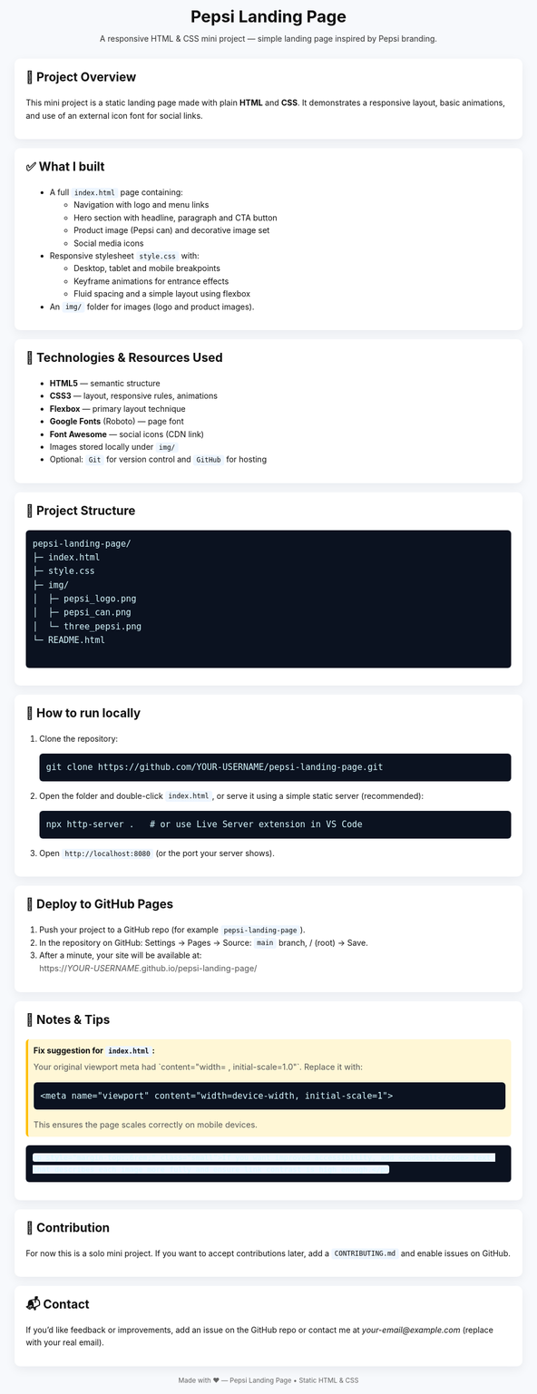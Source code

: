 <!DOCTYPE html>
<html lang="en">
<head>
  <meta charset="utf-8" />
  <meta name="viewport" content="width=device-width, initial-scale=1" />
  <title>Pepsi Landing Page — README</title>
  <style>
    body {
      font-family: -apple-system, BlinkMacSystemFont, "Segoe UI", Roboto, "Helvetica Neue", Arial;
      line-height: 1.6;
      color: #111;
      background: #f7f9fc;
      padding: 2rem;
      max-width: 900px;
      margin: auto;
    }
    header { text-align: center; margin-bottom: 1.5rem; }
    h1 { margin: 0; font-size: 1.8rem; }
    p.lead { color: #333; margin-top: .3rem; }
    section { background: white; padding: 1rem 1.25rem; border-radius: 10px; box-shadow: 0 6px 18px rgba(16,24,40,.06); margin-bottom: 1rem; }
    h2 { margin-top: 0; }
    pre { background: #0b1220; color: #d6f8ff; padding: .75rem; border-radius: 6px; overflow:auto; font-size: .95rem; }
    ul { margin-left: 1.15rem; }
    code { background: #eef6ff; padding: .15rem .35rem; border-radius: 4px; }
    .small { font-size: .9rem; color: #555; }
    .note { background: #fff7d6; padding: .6rem; border-left: 4px solid #ffbf00; border-radius:6px; margin-top:.5rem; }
    footer { text-align:center; color:#666; margin-top:1rem; }
    a { color: #0b66ff; text-decoration: none; }
  </style>
</head>
<body>
  <header>
    <h1>Pepsi Landing Page</h1>
    <p class="lead">A responsive HTML &amp; CSS mini project — simple landing page inspired by Pepsi branding.</p>
  </header>

  <section>
    <h2>📌 Project Overview</h2>
    <p>This mini project is a static landing page made with plain <strong>HTML</strong> and <strong>CSS</strong>. It demonstrates a responsive layout, basic animations, and use of an external icon font for social links.</p>
  </section>

  <section>
    <h2>✅ What I built</h2>
    <ul>
      <li>A full <code>index.html</code> page containing:
        <ul>
          <li>Navigation with logo and menu links</li>
          <li>Hero section with headline, paragraph and CTA button</li>
          <li>Product image (Pepsi can) and decorative image set</li>
          <li>Social media icons</li>
        </ul>
      </li>
      <li>Responsive stylesheet <code>style.css</code> with:
        <ul>
          <li>Desktop, tablet and mobile breakpoints</li>
          <li>Keyframe animations for entrance effects</li>
          <li>Fluid spacing and a simple layout using flexbox</li>
        </ul>
      </li>
      <li>An <code>img/</code> folder for images (logo and product images).</li>
    </ul>
  </section>

  <section>
    <h2>🧰 Technologies & Resources Used</h2>
    <ul>
      <li><strong>HTML5</strong> — semantic structure</li>
      <li><strong>CSS3</strong> — layout, responsive rules, animations</li>
      <li><strong>Flexbox</strong> — primary layout technique</li>
      <li><strong>Google Fonts</strong> (Roboto) — page font</li>
      <li><strong>Font Awesome</strong> — social icons (CDN link)</li>
      <li>Images stored locally under <code>img/</code></li>
      <li>Optional: <code>Git</code> for version control and <code>GitHub</code> for hosting</li>
    </ul>
  </section>

  <section>
    <h2>📁 Project Structure</h2>
    <pre>
pepsi-landing-page/
├─ index.html
├─ style.css
├─ img/
│  ├─ pepsi_logo.png
│  ├─ pepsi_can.png
│  └─ three_pepsi.png
└─ README.html
    </pre>
  </section>

  <section>
    <h2>🚀 How to run locally</h2>
    <ol>
      <li>Clone the repository:
        <pre>git clone https://github.com/YOUR-USERNAME/pepsi-landing-page.git</pre>
      </li>
      <li>Open the folder and double-click <code>index.html</code>, or serve it using a simple static server (recommended):
        <pre>npx http-server .   # or use Live Server extension in VS Code</pre>
      </li>
      <li>Open <code>http://localhost:8080</code> (or the port your server shows).</li>
    </ol>
  </section>

  <section>
    <h2>📣 Deploy to GitHub Pages</h2>
    <ol>
      <li>Push your project to a GitHub repo (for example <code>pepsi-landing-page</code>).</li>
      <li>In the repository on GitHub: Settings → Pages → Source: <code>main</code> branch, / (root) → Save.</li>
      <li>After a minute, your site will be available at:
        <br><span class="small">https://<em>YOUR-USERNAME</em>.github.io/pepsi-landing-page/</span>
      </li>
    </ol>
  </section>

  <section>
    <h2>📝 Notes & Tips</h2>
    <div class="note">
      <strong>Fix suggestion for <code>index.html</code>:</strong>
      <div class="small" style="margin-top:.35rem;">
        Your original viewport meta had `content="width= , initial-scale=1.0"`. Replace it with:
        <pre>&lt;meta name="viewport" content="width=device-width, initial-scale=1"&gt;</pre>
        This ensures the page scales correctly on mobile devices.
      </div>
    </div>

    <p style="margin-top:.6rem;" class="small">If you want improved accessibility, add <code>alt</code> text that describes each image more fully and ensure link contrast is high enough.</p>
  </section>

  <section>
    <h2>🤝 Contribution</h2>
    <p>For now this is a solo mini project. If you want to accept contributions later, add a <code>CONTRIBUTING.md</code> and enable issues on GitHub.</p>
  </section>

  <section>
    <h2>📬 Contact</h2>
    <p>If you’d like feedback or improvements, add an issue on the GitHub repo or contact me at <em>your-email@example.com</em> (replace with your real email).</p>
  </section>

  <footer>
    <small>Made with ❤️ — Pepsi Landing Page • Static HTML &amp; CSS</small>
  </footer>
</body>
</html>
